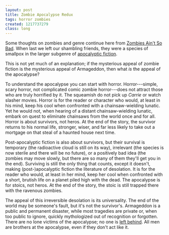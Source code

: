 ```yaml
---
layout: post
title: Zombie Apocalypse Redux
tags: horror zombies
created: 1217737279
class: long
---
```

Some thoughts on zombies and genre continue here from [Zombies Ain't So Bad](http://www.mcdemarco.net/node/447).  When last we left our shambling friends, they were a species of smallpox in the larger subgenre of [apocalyptic fiction](http://www.theonion.com/content/news/al_gore_places_infant_son_in).<!--break-->

This is not yet much of an explanation; if the mysterious appeal of zombie fiction is the mysterious appeal of Armageddon, then what *is* the appeal of the apocalypse?

To understand the apocalypse you can start with horror.  Horror---simple, scary horror, not complicated comic zombie horror---does not attract those who are truly horrified by it.  The squeamish do not pick up *Carrie* or watch slasher movies.  Horror is for the reader or character who would, at least in his mind, keep his cool when confronted with a chainsaw-wielding lunatic.  Yet he would not, when hearing of a distant chainsaw-wielding lunatic, embark on quest to eliminate chainsaws from the world once and for all.  Horror is about survivors, not heros.  At the end of the story, the survivor returns to his normal life, stronger, wiser, and far less likely to take out a mortgage on that steal of a haunted house next time.

Post-apocalyptic fiction is also about survivors, but their survival is temporary (the radioactive cloud is still on its way), irrelevant (the species is now sterile and there will be no future), or a positively bad idea (the zombies may move slowly, but there are so many of them they'll get you in the end).  Surviving is still the only thing that counts, except it doesn't, making (post-)apocalyptic fiction  the literature of desolation.  It is for the reader who would, at least in her mind, keep her cool when confronted with a short, brutish life on a planet piled high with the dead.  The apocalypse is for stoics, not heros.  At the end of the story, the stoic is still trapped there with the ravenous zombies.

The appeal of this irreversible desolation is its universality.  The end of the world may be someone's fault, but it's not the survivor's.  Armageddon is a public and permanent disaster, while most tragedies are private or, when too public to ignore, quickly mythologized out of recognition or forgotten.  There are no lone victims of the apocalypse; no one is [left behind](http://en.wikipedia.org/wiki/Island_of_the_Blue_Dolphins).  All men are brothers at the apocalypse, even if they don't act like it.
